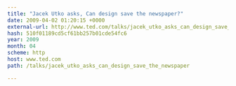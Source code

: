 ```yaml
---
title: "Jacek Utko asks, Can design save the newspaper?"
date: 2009-04-02 01:20:15 +0000
external-url: http://www.ted.com/talks/jacek_utko_asks_can_design_save_the_newspaper
hash: 510f01189cd5cf61bb257b01cde54fc6
year: 2009
month: 04
scheme: http
host: www.ted.com
path: /talks/jacek_utko_asks_can_design_save_the_newspaper

---
```



